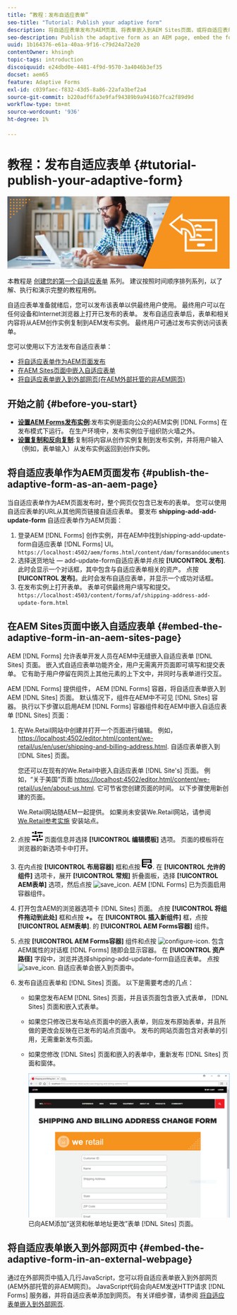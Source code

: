 ```yaml
---
title: “教程：发布自适应表单”
seo-title: "Tutorial: Publish your adaptive form"
description: 将自适应表单发布为AEM页面、将表单嵌入到AEM Sites页面，或将自适应表单嵌入到外部网页
seo-description: Publish the adaptive form as an AEM page, embed the form to an AEM Sites page, or embed the adaptive form in an external webpage
uuid: 1b164376-e61a-40aa-9f16-c79d24a72e20
contentOwner: khsingh
topic-tags: introduction
discoiquuid: e24dbd0e-4481-4f9d-9570-3a4046b3ef35
docset: aem65
feature: Adaptive Forms
exl-id: c039faec-f832-43d5-8a86-22afa3bef2a4
source-git-commit: b220adf6fa3e9faf94389b9a9416b7fca2f89d9d
workflow-type: tm+mt
source-wordcount: '936'
ht-degree: 1%

---
```


# 教程：发布自适应表单 {#tutorial-publish-your-adaptive-form}

![](do-not-localize/13-publish-your-adaptive-form-small.png)

本教程是 [创建您的第一个自适应表单](https://helpx.adobe.com/cn/experience-manager/6-3/forms/using/create-your-first-adaptive-form.html) 系列。 建议按照时间顺序排列系列，以了解、执行和演示完整的教程用例。

自适应表单准备就绪后，您可以发布该表单以供最终用户使用。 最终用户可以在任何设备和Internet浏览器上打开已发布的表单。 发布自适应表单后，表单和相关内容将从AEM创作实例复制到AEM发布实例。 最终用户可通过发布实例访问该表单。

您可以使用以下方法发布自适应表单：

* [将自适应表单作为AEM页面发布](../../forms/using/publish-your-adaptive-form.md#publish-the-adaptive-form-as-an-aem-page)
* [在AEM Sites页面中嵌入自适应表单](#embed-the-adaptive-form-in-an-aem-sites-page)
* [将自适应表单嵌入到外部网页(在AEM外部托管的非AEM网页)](../../forms/using/publish-your-adaptive-form.md)

## 开始之前 {#before-you-start}

* **[设置AEM Forms发布实例](https://helpx.adobe.com/cn/experience-manager/6-3/forms/using/installing-configuring-aem-forms-osgi.html)**:发布实例是面向公众的AEM实例 [!DNL Forms] 在发布模式下运行。 在生产环境中，发布实例位于组织防火墙之外。
* **[设置复制和反向复制](https://helpx.adobe.com/experience-manager/6-3/help/sites-deploying/replication.html)**:复制将内容从创作实例复制到发布实例，并将用户输入（例如，表单输入）从发布实例返回到创作实例。

## 将自适应表单作为AEM页面发布 {#publish-the-adaptive-form-as-an-aem-page}

当自适应表单作为AEM页面发布时，整个网页仅包含已发布的表单。 您可以使用自适应表单的URL从其他网页链接自适应表单。 要发布 **shipping-add-add-update-form** 自适应表单作为AEM页面：

1. 登录AEM [!DNL Forms] 创作实例，并在AEM中找到shipping-add-update-form自适应表单 [!DNL Forms] UI。
   `https://localhost:4502/aem/forms.html/content/dam/formsanddocuments`
1. 选择送货地址 — add-update-form自适应表单并点按 **[!UICONTROL 发布]**. 此时会显示一个对话框，其中包含与自适应表单相关的资产。 点按&#x200B;**[!UICONTROL 发布]**。此时会发布自适应表单，并显示一个成功对话框。
1. 在发布实例上打开表单。 表单可供最终用户填写和提交。
   `https://localhost:4503/content/forms/af/shipping-address-add-update-form.html`

## 在AEM Sites页面中嵌入自适应表单 {#embed-the-adaptive-form-in-an-aem-sites-page}

AEM [!DNL Forms] 允许表单开发人员在AEM中无缝嵌入自适应表单 [!DNL Sites] 页面。 嵌入式自适应表单功能齐全，用户无需离开页面即可填写和提交表单。 它有助于用户停留在网页上其他元素的上下文中，并同时与表单进行交互。

AEM [!DNL Forms] 提供组件， AEM [!DNL Forms] 容器，将自适应表单嵌入到AEM [!DNL Sites] 页面。 默认情况下，组件在AEM中不可见 [!DNL Sites] 容器。 执行以下步骤以启用AEM [!DNL Forms] 容器组件和在AEM中嵌入自适应表单 [!DNL Sites] 页面：

1. 在We.Retail网站中创建并打开一个页面进行编辑。 例如， [https://localhost:4502/editor.html/content/we-retail/us/en/user/shipping-and-billing-address.html](https://localhost:4502/editor.html/content/we-retail/us/en/user/shipping-and-billing-address.html). 自适应表单嵌入到 [!DNL Sites] 页面。

   您还可以在现有的We.Retail中嵌入自适应表单 [!DNL Site's] 页面。 例如，“关于美国”页面 [https://localhost:4502/editor.html/content/we-retail/us/en/about-us.html](https://localhost:4502/editor.html/content/we-retail/us/en/about-us.html). 它可节省您创建页面的时间。 以下步骤使用新创建的页面。

   We.Retail网站随AEM一起提供。 如果尚未安装We.Retail网站，请参阅 [We.Retail参考实施](https://helpx.adobe.com/experience-manager/6-3/help/sites-developing/we-retail.html) 安装站点。

1. 点按 ![属性](assets/properties.png) 页面信息并选择 **[!UICONTROL 编辑模板]** 选项。 页面的模板将在浏览器的新选项卡中打开。
1. 在内点按 **[!UICONTROL 布局容器]** 框和点按 ![馈送管理](assets/feedmanagement.png). 在 **[!UICONTROL 允许的组件]** 选项卡，展开 **[!UICONTROL 常规]** 折叠面板，选择 **[!UICONTROL AEM表单]** 选项，然后点按 ![save_icon](assets/save_icon.svg). AEM [!DNL Forms] 已为页面启用容器组件。

1. 打开包含AEM的浏览器选项卡 [!DNL Sites] 页面。 点按 **[!UICONTROL 将组件拖动到此处]** 框和点按 **+。** 在 **[!UICONTROL 插入新组件]** 框，点按 **[!UICONTROL AEM表单]**. 的 **[!UICONTROL AEM Forms容器]** 组件。
1. 点按 **[!UICONTROL AEM Forms容器]** 组件和点按 ![configure-icon](assets/configure-icon.svg). 包含AEM属性的对话框 [!DNL Forms] 随即会显示容器。 在 **[!UICONTROL 资产路径]** 字段中，浏览并选择shipping-add-update-form自适应表单。 点按 ![save_icon](assets/save_icon.svg). 自适应表单会嵌入到页面中。
1. 发布自适应表单和 [!DNL Sites] 页面。 以下是需要考虑的几点：

   * 如果您发布AEM [!DNL Sites] 页面，并且该页面包含嵌入式表单， [!DNL Sites] 页面和嵌入式表单。
   * 如果您只修改已发布站点页面中的嵌入表单，则应发布原始表单，并且所做的更改会反映在已发布的站点页面中。 发布的网站页面包含对表单的引用，无需重新发布页面。
   * 如果您修改 [!DNL Sites] 页面和嵌入的表单中，重新发布 [!DNL Sites] 页面和窗体。

      ![嵌入 — in-aem-sites](assets/embed-in-aem-sites.png)
   已向AEM添加“送货和帐单地址更改”表单 [!DNL Sites] 页面。

## 将自适应表单嵌入到外部网页中 {#embed-the-adaptive-form-in-an-external-webpage}

通过在外部网页中插入几行JavaScript，您可以将自适应表单嵌入到外部网页(AEM外部托管的非AEM网页)。 JavaScript代码会向AEM发送HTTP请求 [!DNL Forms] 服务器，并将自适应表单添加到网页。 有关详细步骤，请参阅 [将自适应表单嵌入到外部网页](/help/forms/using/embed-adaptive-form-external-web-page.md).
